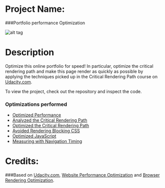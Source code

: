 Project Name:
===============================
###Portfolio performance Optimization

![alt tag](http://s9.postimg.org/hnwl5exi7/Screen_Shot_2016_02_14_at_18_13_03.png)

Description
===============================

Optimize this online portfolio for speed! In particular, optimize the critical rendering path and make this page render as quickly as possible by applying the techniques picked up in the Critical Rendering Path course on [Udacity.com](https://www.udacity.com/course/ud884).

To view the project, check out the repository and inspect the code.

### Optimizations performed
* [Optimized Performance](https://developers.google.com/web/fundamentals/performance/)
* [Analyzed the Critical Rendering Path](https://developers.google.com/web/fundamentals/performance/critical-rendering-path/analyzing-crp.html)
* [Optimized the Critical Rendering Path](https://developers.google.com/web/fundamentals/performance/critical-rendering-path/optimizing-critical-rendering-path.html)
* [Avoided Rendering Blocking CSS](https://developers.google.com/web/fundamentals/performance/critical-rendering-path/render-blocking-css.html)
* [Optimized JavaScript](https://developers.google.com/web/fundamentals/performance/critical-rendering-path/adding-interactivity-with-javascript.html)
* [Measuring with Navigation Timing](https://developers.google.com/web/fundamentals/performance/critical-rendering-path/measure-crp.html)

Credits:
===============================
###Based on [Udacity.com](https://www.udacity.com/course/front-end-web-developer-nanodegree--nd001), [Website Performance Optimization](https://www.udacity.com/courses/ud884) and [Browser Rendering Optimization](https://www.udacity.com/courses/ud860).
